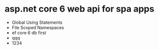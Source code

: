 # asp.net core 6 web api for spa apps
- Global Using Statements
- File Scoped Namespaces
- ef core 6 db first
- qqq
- 1234